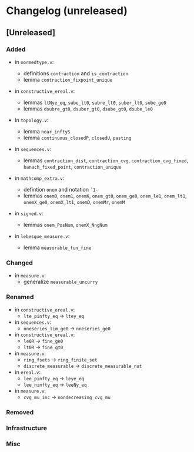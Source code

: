 # Changelog (unreleased)

## [Unreleased]

### Added
- in `normedtype.v`:
  + definitions `contraction` and `is_contraction`
  + lemma `contraction_fixpoint_unique`

- in `constructive_ereal.v`:
  + lemmas `ltNye_eq`, `sube_lt0`, `subre_lt0`, `suber_lt0`, `sube_ge0`
  + lemmas `dsubre_gt0`, `dsuber_gt0`, `dsube_gt0`, `dsube_le0`

- in `topology.v`:
  + lemma `near_inftyS`
  + lemma `continuous_closedP`, `closedU`, `pasting`

- in `sequences.v`:
  + lemmas `contraction_dist`, `contraction_cvg`,
    `contraction_cvg_fixed`, `banach_fixed_point`,
    `contraction_unique`
- in `mathcomp_extra.v`:
  + defintion `onem` and notation ``` `1- ```
  + lemmas `onem0`, `onem1`, `onemK`, `onem_gt0`, `onem_ge0`, `onem_le1`, `onem_lt1`,
    `onemX_ge0`, `onemX_lt1`, `onemD`, `onemMr`, `onemM`
- in `signed.v`:
  + lemmas `onem_PosNum`, `onemX_NngNum`
- in `lebesgue_measure.v`:
  + lemma `measurable_fun_fine`

### Changed

- in `measure.v`:
  + generalize `measurable_uncurry`

### Renamed

- in `constructive_ereal.v`:
  + `lte_pinfty_eq` -> `ltey_eq`
- in `sequences.v`:
  + `nneseries_lim_ge0` -> `nneseries_ge0`
- in `constructive_ereal.v`:
  + `le0R` -> `fine_ge0`
  + `lt0R` -> `fine_gt0`
- in `measure.v`:
  + `ring_fsets` -> `ring_finite_set`
  + `discrete_measurable` -> `discrete_measurable_nat`
- in `ereal.v`:
  + `lee_pinfty_eq` -> `leye_eq`
  + `lee_ninfty_eq` -> `leeNy_eq`
- in `measure.v`:
  + `cvg_mu_inc` -> `nondecreasing_cvg_mu`

### Removed

### Infrastructure

### Misc
